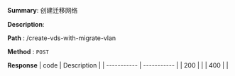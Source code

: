 **Summary**: 创建迁移网络

**Description**:

**Path** : /create-vds-with-migrate-vlan

**Method** : `POST`

**Response**
| code      | Description |
| ----------- | ----------- |
|  200   |       |
|  400   |       |


